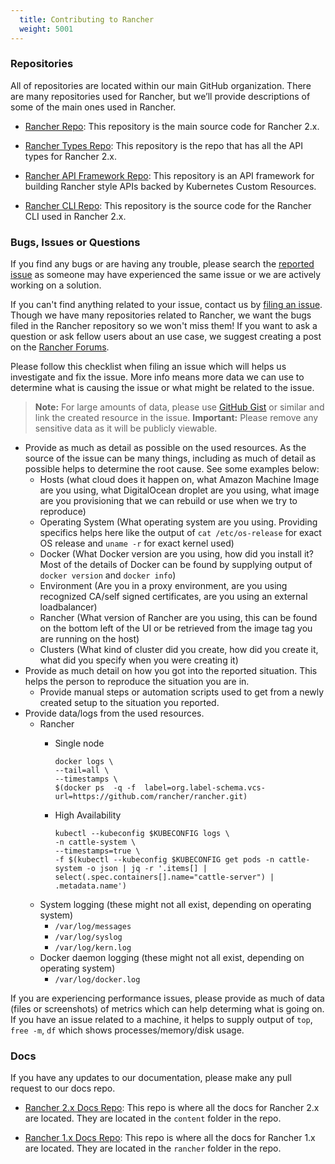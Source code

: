 ```yaml
---
  title: Contributing to Rancher
  weight: 5001
---
```


### Repositories

All of repositories are located within our main GitHub organization. There are many repositories used for Rancher, but we’ll provide descriptions of some of the main ones used in Rancher.

- [Rancher Repo](https://github.com/rancher/rancher): This repository is the main source code for Rancher 2.x.

- [Rancher Types Repo](https://github.com/rancher/types): This repository is the repo that has all the API types for Rancher 2.x.

- [Rancher API Framework Repo](https://github.com/rancher/norman): This repository is an API framework for building Rancher style APIs backed by Kubernetes Custom Resources.

- [Rancher CLI Repo](https://github.com/rancher/cli): This repository is the source code for the Rancher CLI used in Rancher 2.x.


### Bugs, Issues or Questions

If you find any bugs or are having any trouble, please search the [reported issue](https://github.com/rancher/rancher/issues) as someone may have experienced the same issue or we are actively working on a solution.

If you can't find anything related to your issue, contact us by [filing an issue](https://github.com/rancher/rancher/issues/new). Though we have many repositories related to Rancher, we want the bugs filed in the Rancher repository so we won't miss them! If you want to ask a question or ask fellow users about an use case, we suggest creating a post on the [Rancher Forums](https://forums.rancher.com).

Please follow this checklist when filing an issue which will helps us investigate and fix the issue. More info means more data we can use to determine what is causing the issue or what might be related to the issue.

>**Note:** For large amounts of data, please use [GitHub Gist](https://gist.github.com/) or similar and link the created resource in the issue.
>**Important:** Please remove any sensitive data as it will be publicly viewable.

- Provide as much as detail as possible on the used resources. As the source of the issue can be many things, including as much of detail as possible helps to determine the root cause. See some examples below:
  - Hosts (what cloud does it happen on, what Amazon Machine Image are you using, what DigitalOcean droplet are you using, what image are you provisioning that we can rebuild or use when we try to reproduce)
  - Operating System (What operating system are you using. Providing specifics helps here like the output of `cat /etc/os-release` for exact OS release and `uname -r` for exact kernel used)
  - Docker (What Docker version are you using, how did you install it? Most of the details of Docker can be found by supplying output of `docker version` and `docker info`)
  - Environment (Are you in a proxy environment, are you using recognized CA/self signed certificates, are you using an external loadbalancer)
  - Rancher (What version of Rancher are you using, this can be found on the bottom left of the UI or be retrieved from the image tag you are running on the host)
  - Clusters (What kind of cluster did you create, how did you create it, what did you specify when you were creating it)
- Provide as much detail on how you got into the reported situation. This helps the person to reproduce the situation you are in.
  - Provide manual steps or automation scripts used to get from a newly created setup to the situation you reported.
- Provide data/logs from the used resources.
  - Rancher
      - Single node

        ```
        docker logs \
        --tail=all \
        --timestamps \
        $(docker ps  -q -f  label=org.label-schema.vcs-url=https://github.com/rancher/rancher.git)
        ```
      - High Availability

        ```
        kubectl --kubeconfig $KUBECONFIG logs \
        -n cattle-system \
        --timestamps=true \
        -f $(kubectl --kubeconfig $KUBECONFIG get pods -n cattle-system -o json | jq -r '.items[] | select(.spec.containers[].name="cattle-server") | .metadata.name')
        ```
  - System logging (these might not all exist, depending on operating system)
      - `/var/log/messages`
      - `/var/log/syslog`
      - `/var/log/kern.log`
  - Docker daemon logging (these might not all exist, depending on operating system)
      - `/var/log/docker.log`

If you are experiencing performance issues, please provide as much of data (files or screenshots) of metrics which can help determing what is going on. If you have an issue related to a machine, it helps to supply output of `top`, `free -m`, `df` which shows processes/memory/disk usage.


### Docs

If you have any updates to our documentation, please make any pull request to our docs repo.

- [Rancher 2.x Docs Repo](https://github.com/rancher/docs): This repo is where all the docs for Rancher 2.x are located. They are located in the `content` folder in the repo.

- [Rancher 1.x Docs Repo](https://github.com/rancher/rancher.github.io): This repo is where all the docs for Rancher 1.x are located. They are located in the `rancher` folder in the repo.
